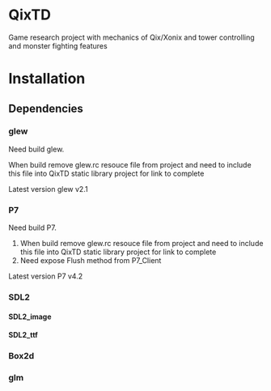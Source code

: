 # QixTD
Game research project with mechanics of Qix/Xonix and tower controlling and monster fighting features


# Installation

## Dependencies

### glew
Need build glew. 

When build remove glew.rc resouce file from project and need to include this file into QixTD static library project for link to complete

Latest version glew v2.1

### P7
Need build P7. 
1) When build remove glew.rc resouce file from project and need to include this file into QixTD static library project for link to complete
2) Need expose Flush method from P7_Client

Latest version P7 v4.2


### SDL2

#### SDL2_image

#### SDL2_ttf

### Box2d

### glm
